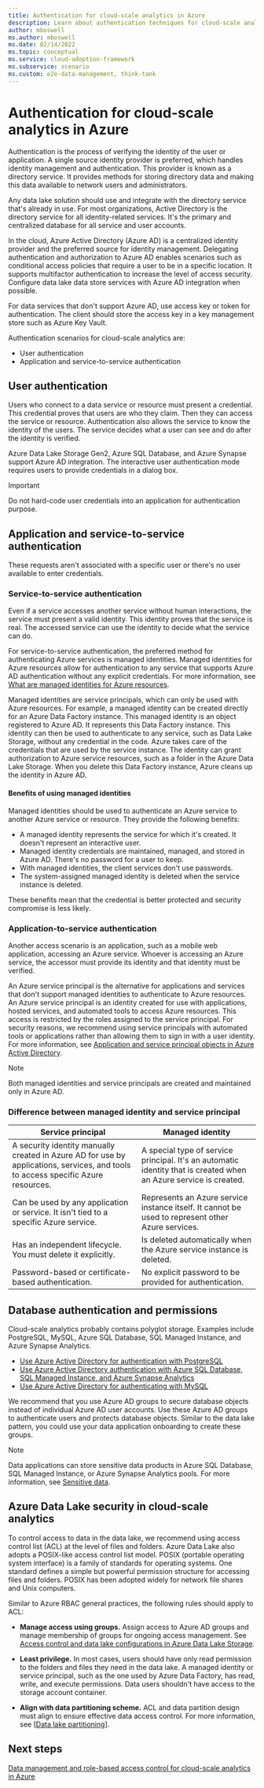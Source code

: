 ```yaml
---
title: Authentication for cloud-scale analytics in Azure
description: Learn about authentication techniques for cloud-scale analytics in Azure, including user, application, and service-to-service authentication.
author: mboswell
ms.author: mboswell
ms.date: 02/14/2022
ms.topic: conceptual
ms.service: cloud-adoption-framework
ms.subservice: scenario
ms.custom: e2e-data-management, think-tank
---
```


# Authentication for cloud-scale analytics in Azure

Authentication is the process of verifying the identity of the user or application. A single source identity provider is preferred, which handles identity management and authentication. This provider is known as a directory service. It provides methods for storing directory data and making this data available to network users and administrators.

Any data lake solution should use and integrate with the directory service that's already in use. For most organizations, Active Directory is the directory service for all identity-related services. It's the primary and centralized database for all service and user accounts.

In the cloud, Azure Active Directory (Azure AD) is a centralized identity provider and the preferred source for identity management. Delegating authentication and authorization to Azure AD enables scenarios such as conditional access policies that require a user to be in a specific location. It supports multifactor authentication to increase the level of access security. Configure data lake data store services with Azure AD integration when possible.

For data services that don't support Azure AD, use access key or token for authentication. The client should store the access key in a key management store such as Azure Key Vault.

Authentication scenarios for cloud-scale analytics are:

- User authentication
- Application and service-to-service authentication

## User authentication

Users who connect to a data service or resource must present a credential. This credential proves that users are who they claim. Then they can access the service or resource. Authentication also allows the service to know the identity of the users. The service decides what a user can see and do after the identity is verified.

Azure Data Lake Storage Gen2, Azure SQL Database, and Azure Synapse support Azure AD integration. The interactive user authentication mode requires users to provide credentials in a dialog box.

> [!IMPORTANT]
> Do not hard-code user credentials into an application for authentication purpose.

## Application and service-to-service authentication

These requests aren't associated with a specific user or there's no user available to enter credentials.

### Service-to-service authentication

Even if a service accesses another service without human interactions, the service must present a valid identity. This identity proves that the service is real. The accessed service can use the identity to decide what the service can do.

For service-to-service authentication, the preferred method for authenticating Azure services is managed identities. Managed identities for Azure resources allow for authentication to any service that supports Azure AD authentication without any explicit credentials. For more information, see [What are managed identities for Azure resources](/azure/active-directory/managed-identities-azure-resources/overview).

Managed identities are service principals, which can only be used with Azure resources. For example, a managed identity can be created directly for an Azure Data Factory instance. This managed identity is an object registered to Azure AD. It represents this Data Factory instance. This identity can then be used to authenticate to any service, such as Data Lake Storage, without any credential in the code. Azure takes care of the credentials that are used by the service instance. The identity can grant authorization to Azure service resources, such as a folder in the Azure Data Lake Storage. When you delete this Data Factory instance, Azure cleans up the identity in Azure AD.

#### Benefits of using managed identities

Managed identities should be used to authenticate an Azure service to another Azure service or resource. They provide the following benefits:

- A managed identity represents the service for which it's created. It doesn't represent an interactive user.
- Managed identity credentials are maintained, managed, and stored in Azure AD. There's no password for a user to keep.
- With managed identities, the client services don't use passwords.
- The system-assigned managed identity is deleted when the service instance is deleted.

These benefits mean that the credential is better protected and security compromise is less likely.

### Application-to-service authentication

Another access scenario is an application, such as a mobile web application, accessing an Azure service. Whoever is accessing an Azure service, the accessor must provide its identity and that identity must be verified.

An Azure service principal is the alternative for applications and services that don't support managed identities to authenticate to Azure resources. An Azure service principal is an identity created for use with applications, hosted services, and automated tools to access Azure resources. This access is restricted by the roles assigned to the service principal. For security reasons, we recommend using service principals with automated tools or applications rather than allowing them to sign in with a user identity. For more information, see [Application and service principal objects in Azure Active Directory](/azure/active-directory/develop/app-objects-and-service-principals).

> [!NOTE]
> Both managed identities and service principals are created and maintained only in Azure AD.

### Difference between managed identity and service principal

| Service principal | Managed identity |
|-------------------|------------------|
| A security identity manually created in Azure AD for use by applications, services, and tools to access specific Azure resources. | A special type of service principal. It's an automatic identity that is created when an Azure service is created. |
| Can be used by any application or service. It isn't tied to a specific Azure service. | Represents an Azure service instance itself. It cannot be used to represent other Azure services. |
| Has an independent lifecycle. You must delete it explicitly. | Is deleted automatically when the Azure service instance is deleted. |
| Password-based or certificate-based authentication. | No explicit password to be provided for authentication. |

## Database authentication and permissions

Cloud-scale analytics probably contains polyglot storage. Examples include PostgreSQL, MySQL, Azure SQL Database, SQL Managed Instance, and Azure Synapse Analytics.

- [Use Azure Active Directory for authentication with PostgreSQL](/azure/postgresql/howto-configure-sign-in-aad-authentication)
- [Use Azure Active Directory authentication with Azure SQL Database, SQL Managed Instance, and Azure Synapse Analytics](/azure/azure-sql/database/authentication-aad-overview)
- [Use Azure Active Directory for authenticating with MySQL](/azure/mysql/concepts-azure-ad-authentication)

We recommend that you use Azure AD groups to secure database objects instead of individual Azure AD user accounts. Use these Azure AD groups to authenticate users and protects database objects. Similar to the data lake pattern, you could use your data application onboarding to create these groups.

> [!NOTE]
> Data applications can store sensitive data products in Azure SQL Database, SQL Managed Instance, or Azure Synapse Analytics pools. For more information, see [Sensitive data](./secure-data-privacy.md#sensitive-data-personal-data).

## Azure Data Lake security in cloud-scale analytics

To control access to data in the data lake, we recommend using access control list (ACL) at the level of files and folders. Azure Data Lake also adopts a POSIX-like access control list model. POSIX (portable operating system interface) is a family of standards for operating systems. One standard defines a simple but powerful permission structure for accessing files and folders. POSIX has been adopted widely for network file shares and Unix computers.

Similar to Azure RBAC general practices, the following rules should apply to ACL:

- **Manage access using groups.** Assign access to Azure AD groups and manage membership of groups for ongoing access management. See [Access control and data lake configurations in Azure Data Lake Storage](best-practices/data-lake-access.md).

- **Least privilege.** In most cases, users should have only read permission to the folders and files they need in the data lake. A managed identity or service principal, such as the one used by Azure Data Factory, has read, write, and execute permissions. Data users shouldn't have access to the storage account container.

- **Align with data partitioning scheme.** ACL and data partition design must align to ensure effective data access control. For more information, see [[Data lake partitioning](../cloud-scale-analytics/architectures/data-standardization.md#data-lake-partitioning)].

## Next steps

[Data management and role-based access control for cloud-scale analytics in Azure](./secure-analytics-role-based-access-control.md)
